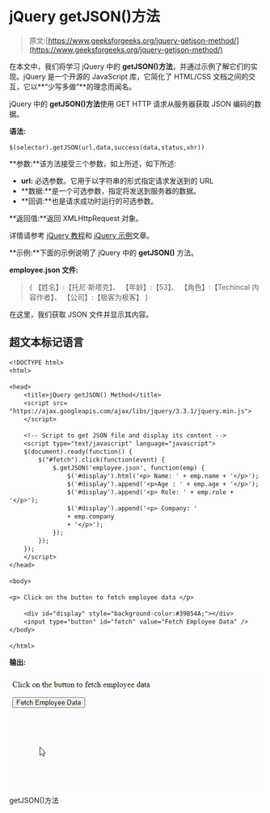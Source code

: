 # jQuery getJSON()方法

> 原文:[https://www.geeksforgeeks.org/jquery-getjson-method/](https://www.geeksforgeeks.org/jquery-getjson-method/)

在本文中，我们将学习 jQuery 中的 **getJSON()方法**，并通过示例了解它们的实现。jQuery 是一个开源的 JavaScript 库，它简化了 HTML/CSS 文档之间的交互，它以**“少写多做”**的理念而闻名。

jQuery 中的 **getJSON()方法**使用 GET HTTP 请求从服务器获取 JSON 编码的数据。

**语法:**

```
$(selector).getJSON(url,data,success(data,status,xhr))
```

**参数:**该方法接受三个参数，如上所述，如下所述:

*   **url:** 必选参数。它用于以字符串的形式指定请求发送到的 URL
*   **数据:**是一个可选参数，指定将发送到服务器的数据。
*   **回调:**也是请求成功时运行的可选参数。

**返回值:**返回 XMLHttpRequest 对象。

详情请参考 [jQuery 教程](https://www.geeksforgeeks.org/jquery-tutorials/)和 [jQuery 示例](https://www.geeksforgeeks.org/jquery-examples/)文章。

**示例:**下面的示例说明了 jQuery 中的 **getJSON()** 方法。

**employee.json 文件:**

> {
> 【姓名】:【托尼·斯塔克】、
> 【年龄】:【53】、
> 【角色】:【Techincal 内容作者】、
> 【公司】:【极客为极客】
> }

在这里，我们获取 JSON 文件并显示其内容。

## 超文本标记语言

```
<!DOCTYPE html>
<html>

<head>
    <title>jQuery getJSON() Method</title>
    <script src=
"https://ajax.googleapis.com/ajax/libs/jquery/3.3.1/jquery.min.js">
    </script>

    <!-- Script to get JSON file and display its content -->
    <script type="text/javascript" language="javascript">
    $(document).ready(function() {
        $("#fetch").click(function(event) {
            $.getJSON('employee.json', function(emp) {
                $('#display').html('<p> Name: ' + emp.name + '</p>');
                $('#display').append('<p>Age : ' + emp.age + '</p>');
                $('#display').append('<p> Role: ' + emp.role + '</p>');
                $('#display').append('<p> Company: '
                + emp.company 
                + '</p>');
            });
        });
    });
    </script>
</head>

<body>

<p> Click on the button to fetch employee data </p>

    <div id="display" style="background-color:#39B54A;"></div>
    <input type="button" id="fetch" value="Fetch Employee Data" /> </body>

</html>
```

**输出:**

![](img/a4c77131e87f37e103b284dde352fbfe.png)

getJSON()方法